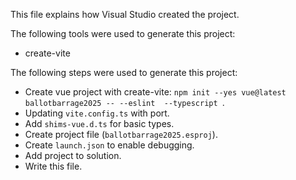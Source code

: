 This file explains how Visual Studio created the project.

The following tools were used to generate this project:
- create-vite

The following steps were used to generate this project:
- Create vue project with create-vite: `npm init --yes vue@latest ballotbarrage2025 -- --eslint  --typescript `.
- Updating `vite.config.ts` with port.
- Add `shims-vue.d.ts` for basic types.
- Create project file (`ballotbarrage2025.esproj`).
- Create `launch.json` to enable debugging.
- Add project to solution.
- Write this file.
